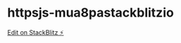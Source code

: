 # httpsjs-mua8pastackblitzio

[Edit on StackBlitz ⚡️](https://stackblitz.com/edit/httpsjs-mua8pastackblitzio)